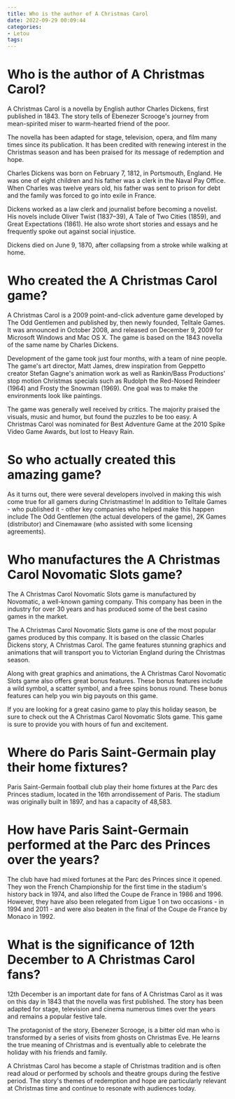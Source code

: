 ```yaml
---
title: Who is the author of A Christmas Carol
date: 2022-09-29 00:09:44
categories:
- Letou
tags:
---
```



#  Who is the author of A Christmas Carol?

A Christmas Carol is a novella by English author Charles Dickens, first published in 1843. The story tells of Ebenezer Scrooge's journey from mean-spirited miser to warm-hearted friend of the poor.

The novella has been adapted for stage, television, opera, and film many times since its publication. It has been credited with renewing interest in the Christmas season and has been praised for its message of redemption and hope.

Charles Dickens was born on February 7, 1812, in Portsmouth, England. He was one of eight children and his father was a clerk in the Naval Pay Office. When Charles was twelve years old, his father was sent to prison for debt and the family was forced to go into exile in France.

Dickens worked as a law clerk and journalist before becoming a novelist. His novels include Oliver Twist (1837–39), A Tale of Two Cities (1859), and Great Expectations (1861). He also wrote short stories and essays and he frequently spoke out against social injustice.

Dickens died on June 9, 1870, after collapsing from a stroke while walking at home.

#  Who created the A Christmas Carol game?

A Christmas Carol is a 2009 point-and-click adventure game developed by The Odd Gentlemen and published by, then newly founded, Telltale Games. It was announced in October 2008, and released on December 9, 2009 for Microsoft Windows and Mac OS X. The game is based on the 1843 novella of the same name by Charles Dickens.

Development of the game took just four months, with a team of nine people. The game's art director, Matt James, drew inspiration from Geppetto creator Stefan Gagne's animation work as well as Rankin/Bass Productions' stop motion Christmas specials such as Rudolph the Red-Nosed Reindeer (1964) and Frosty the Snowman (1969). One goal was to make the environments look like paintings.

The game was generally well received by critics. The majority praised the visuals, music and humor, but found the puzzles to be too easy. A Christmas Carol was nominated for Best Adventure Game at the 2010 Spike Video Game Awards, but lost to Heavy Rain.

# So who actually created this amazing game?

As it turns out, there were several developers involved in making this wish come true for all gamers during Christmastime! In addition to Telltale Games - who published it - other key companies who helped make this happen include The Odd Gentlemen (the actual developers of the game), 2K Games (distributor) and Cinemaware (who assisted with some licensing agreements).

#  Who manufactures the A Christmas Carol Novomatic Slots game?

The A Christmas Carol Novomatic Slots game is manufactured by Novomatic, a well-known gaming company. This company has been in the industry for over 30 years and has produced some of the best casino games in the market.

The A Christmas Carol Novomatic Slots game is one of the most popular games produced by this company. It is based on the classic Charles Dickens story, A Christmas Carol. The game features stunning graphics and animations that will transport you to Victorian England during the Christmas season.

Along with great graphics and animations, the A Christmas Carol Novomatic Slots game also offers great bonus features. These bonus features include a wild symbol, a scatter symbol, and a free spins bonus round. These bonus features can help you win big payouts on this game.

If you are looking for a great casino game to play this holiday season, be sure to check out the A Christmas Carol Novomatic Slots game. This game is sure to provide you with hours of fun and excitement.

#  Where do Paris Saint-Germain play their home fixtures?

Paris Saint-Germain football club play their home fixtures at the Parc des Princes stadium, located in the 16th arrondissement of Paris. The stadium was originally built in 1897, and has a capacity of 48,583.

# How have Paris Saint-Germain performed at the Parc des Princes over the years?

The club have had mixed fortunes at the Parc des Princes since it opened. They won the French Championship for the first time in the stadium's history back in 1974, and also lifted the Coupe de France in 1986 and 1996. However, they have also been relegated from Ligue 1 on two occasions - in 1994 and 2011 - and were also beaten in the final of the Coupe de France by Monaco in 1992.

#  What is the significance of 12th December to A Christmas Carol fans?

12th December is an important date for fans of A Christmas Carol as it was on this day in 1843 that the novella was first published. The story has been adapted for stage, television and cinema numerous times over the years and remains a popular festive tale.

The protagonist of the story, Ebenezer Scrooge, is a bitter old man who is transformed by a series of visits from ghosts on Christmas Eve. He learns the true meaning of Christmas and is eventually able to celebrate the holiday with his friends and family.

A Christmas Carol has become a staple of Christmas tradition and is often read aloud or performed by schools and theatre groups during the festive period. The story's themes of redemption and hope are particularly relevant at Christmas time and continue to resonate with audiences today.